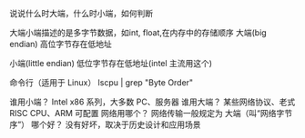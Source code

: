 说说什么时大端，什么时小端，如何判断

大端小端描述的是多字节数据，如int, float,在内存中的存储顺序
大端(big endian)
高位字节存在低地址

小端(little endian)
低位字节存在低地址(intel 主流用这个)

命令行（适用于 Linux）
lscpu | grep "Byte Order"

谁用小端？	  Intel x86 系列，大多数 PC、服务器
谁用大端？	  某些网络协议、老式 RISC CPU、ARM 可配置
网络用哪个？	网络传输一般规定为 大端（叫“网络字节序”）
哪个好？	    没有好坏，取决于历史设计和应用场景